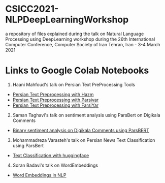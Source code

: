 # CSICC2021-NLPDeepLearningWorkshop
a repository of files explained during the talk on Natural Language Processing using DeepLearning workshop during the 26th International Computer Conference, Computer Society of Iran Tehran, Iran - 3-4 March 2021 

# Links to Google Colab Notebooks

1. Haani Mahfoud's talk on Persian Text PreProcessing Tools

  * [Persian Text Preprocessing with Hazm](https://colab.research.google.com/drive/1D135ob23eEVUH6-vqfDaMYV1P0yWFuIh?usp=sharing)
  * [Persian Text Preprocessing with Parsivar](https://colab.research.google.com/drive/1iVsdZ03ttluK4yDVxW55IaHE19V8Zs-B?usp=sharing)
  * [Persian Text Preprocessing with FarsiYar](https://colab.research.google.com/drive/1wqLYNeShkYmPtU3dBytLEoo8Botgkavw?usp=sharing)

2. Saman Taghavi's talk on sentiment analysis using ParsBert on Digikala Comments

  * [Binary sentiment analysis on Digikala Comments using ParsBERT](https://colab.research.google.com/drive/1SSEwwgCPcJf3jkjQYAnm27pbL7UWsPF_?usp=sharing)

3. Mohammadreza Varasteh's talk on Persian News Text Classification using ParsBert

  * [Text Classification with huggingface](https://colab.research.google.com/drive/1YxDAMyCn3kqCW73r3si4zTvtG7S-U1H9?usp=sharing)

4. Soran Badavi's talk on WordEmbeddings
  * [Word Embeddings in NLP](https://colab.research.google.com/drive/12v1i8Z8QLFpGj7Y6LY11UkagByKmdFZn?usp=sharing)
